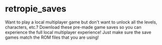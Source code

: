 # retropie_saves
Want to play a local multiplayer game but don't want to unlock all the levels, characters, etc.? Download these pre-made game saves so you can experience the full local multiplayer experience!
Just make sure the save games match the ROM files that you are using!
